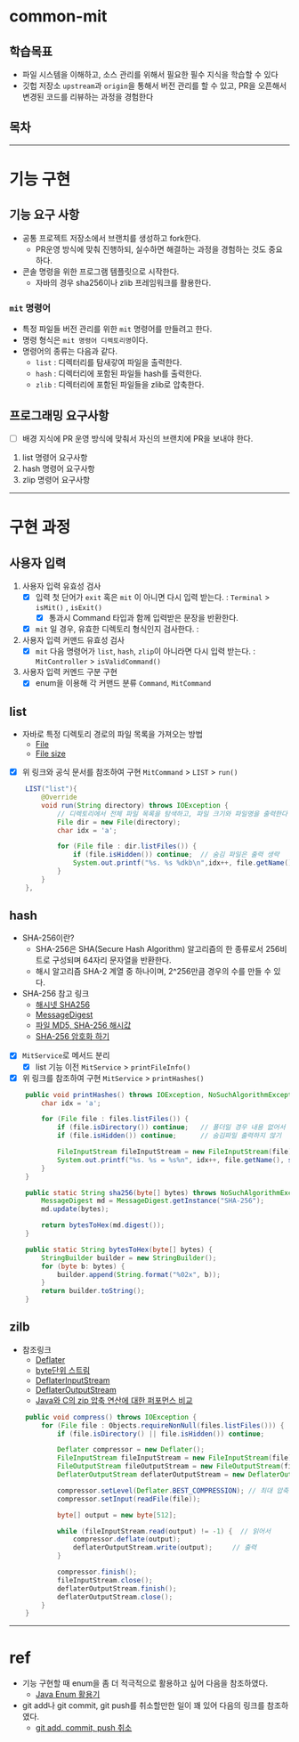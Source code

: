 # common-mit

## 학습목표
- 파일 시스템을 이해하고, 소스 관리를 위해서 필요한 필수 지식을 학습할 수 있다
- 깃헙 저장소 `upstream`과 `origin`을 통해서 버전 관리를 할 수 있고, PR을 오픈해서 변경된 코드를 리뷰하는 과정을 경험한다

## 목차

---
# 기능 구현
## 기능 요구 사항
- 공통 프로젝트 저장소에서 브랜치를 생성하고 fork한다.
  - PR운영 방식에 맞춰 진행하되, 실수하면 해결하는 과정을 경험하는 것도 중요하다.
- 콘솔 명령을 위한 프로그램 템플릿으로 시작한다.
  - 자바의 경우 sha256이나 zlib 프레임워크를 활용한다.

### `mit` 명령어
- 특정 파일들 버전 관리를 위한 `mit` 명령어를 만들려고 한다.
- 명령 형식은 `mit 명령어 디렉토리명`이다.
- 명령어의 종류는 다음과 같다.
  - `list` : 디렉터리를 탐새갛여 파일을 출력한다.
  - `hash` : 디렉터리에 포함된 파일들 hash를 출력한다.
  - `zlib` : 디렉터리에 포함된 파일들을 zlib로 압축한다.

## 프로그래밍 요구사항
- [ ] 배경 지식에 PR 운영 방식에 맞춰서 자신의 브랜치에 PR을 보내야 한다.
1. list 명령어 요구사항
2. hash 명령어 요구사항
3. zlip 명령어 요구사항

---
# 구현 과정
## 사용자 입력
1. 사용자 입력 유효성 검사
   - [x] 입력 첫 단어가 `exit` 혹은 `mit` 이 아니면 다시 입력 받는다. : `Terminal` > `isMit()` , `isExit()`
     - [x] 통과시 Command 타입과 함께 입력받은 문장을 반환한다.
   - [x] `mit` 일 경우, 유효한 디렉토리 형식인지 검사한다. : 
2. 사용자 입력 커맨드 유효성 검사
   - [x] `mit` 다음 명령어가 `list`, `hash`, `zlip`이 아니라면 다시 입력 받는다. : `MitController` > `isValidCommand()`
3. 사용자 입력 커멘드 구분 구현
   - [x] enum을 이용해 각 커맨드 분류 `Command`, `MitCommand`

## list
- 자바로 특정 디렉토리 경로의 파일 목록을 가져오는 방법
  - [File](https://mine-it-record.tistory.com/432)
  - [File size](https://hianna.tistory.com/593)
- [x] 위 링크와 공식 문서를 참조하여 구현 `MitCommand` > `LIST` > `run()`
```java
    LIST("list"){
        @Override
        void run(String directory) throws IOException {
            // 디렉토리에서 전체 파일 목록을 탐색하고, 파일 크기와 파일명을 출력한다
            File dir = new File(directory);
            char idx = 'a';

            for (File file : dir.listFiles()) {
                if (file.isHidden()) continue;  // 숨김 파일은 출력 생략
                System.out.printf("%s. %s %dkb\n",idx++, file.getName(), file.length()/1024);
            }
        }
    },
```

## hash
- SHA-256이란?
  - SHA-256은 SHA(Secure Hash Algorithm) 알고리즘의 한 종류로서 256비트로 구성되며 64자리 문자열을 반환한다.
  - 해시 알고리즘 SHA-2 계열 중 하나이며, 2^256만큼 경우의 수를 만들 수 있다.
- SHA-256 참고 링크
  - [해시넷 SHA256](http://wiki.hash.kr/index.php/SHA256#cite_note-8)
  - [MessageDigest](https://m.blog.naver.com/PostView.naver?isHttpsRedirect=true&blogId=javaking75&logNo=220551348645)
  - [파일 MD5, SHA-256 해시값](https://m.blog.naver.com/PostView.naver?isHttpsRedirect=true&blogId=96s0907&logNo=220930824319)
  - [SHA-256 암호화 하기](https://bamdule.tistory.com/233)
- [x] `MitService`로 메서드 분리
  - [x] list 기능 이전 `MitService` > `printFileInfo()`
- [x] 위 링크를 참조하여 구현 `MitService` > `printHashes()`

```java
    public void printHashes() throws IOException, NoSuchAlgorithmException {
        char idx = 'a';

        for (File file : files.listFiles()) {
            if (file.isDirectory()) continue;   // 폴더일 경우 내용 없어서 넘기기
            if (file.isHidden()) continue;      // 숨김파일 출력하지 않기

            FileInputStream fileInputStream = new FileInputStream(file);
            System.out.printf("%s. %s = %s%n", idx++, file.getName(), sha256(fileInputStream.readAllBytes()));
        }
    }

    public static String sha256(byte[] bytes) throws NoSuchAlgorithmException {
        MessageDigest md = MessageDigest.getInstance("SHA-256");
        md.update(bytes);

        return bytesToHex(md.digest());
    }

    public static String bytesToHex(byte[] bytes) {
        StringBuilder builder = new StringBuilder();
        for (byte b: bytes) {
            builder.append(String.format("%02x", b));
        }
        return builder.toString();
    }
```
## zilb
- 참조링크
  - [Deflater](https://docs.oracle.com/javase/8/docs/api/java/util/zip/Deflater.html)
  - [byte단위 스트림](https://poew.tistory.com/451)
  - [DeflaterInputStream](https://docs.oracle.com/javase/8/docs/api/java/util/zip/DeflaterInputStream.html)
  - [DeflaterOutputStream](https://docs.oracle.com/javase/8/docs/api/java/util/zip/DeflaterOutputStream.html)
  - [Java와 C의 zip 압축 연산에 대한 퍼포먼스 비교](http://www.gisdeveloper.co.kr/?p=1004)

```java
    public void compress() throws IOException {
        for (File file : Objects.requireNonNull(files.listFiles())) {
            if (file.isDirectory() || file.isHidden()) continue;

            Deflater compressor = new Deflater();
            FileInputStream fileInputStream = new FileInputStream(file);
            FileOutputStream fileOutputStream = new FileOutputStream(file.getPath() + ".z");
            DeflaterOutputStream deflaterOutputStream = new DeflaterOutputStream(fileOutputStream, compressor);

            compressor.setLevel(Deflater.BEST_COMPRESSION); // 최대 압축
            compressor.setInput(readFile(file));

            byte[] output = new byte[512];

            while (fileInputStream.read(output) != -1) {  // 읽어서
                compressor.deflate(output);
                deflaterOutputStream.write(output);     // 출력
            }

            compressor.finish();
            fileInputStream.close();
            deflaterOutputStream.finish();
            deflaterOutputStream.close();
        }
    }
```
---
# ref
- 기능 구현할 때 enum을 좀 더 적극적으로 활용하고 싶어 다음을 참조하였다. 
  - [Java Enum 활용기](https://techblog.woowahan.com/2527/)
- git add나 git commit, git push를 취소할만한 일이 꽤 있어 다음의 링크를 참조하였다.
  - [git add, commit, push 취소](https://gmlwjd9405.github.io/2018/05/25/git-add-cancle.html)
